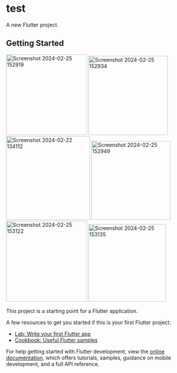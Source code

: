 # test

A new Flutter project.

## Getting Started
<img width="219" alt="Screenshot 2024-02-25 152919" src="https://github.com/intilavanya/blood1/assets/142288117/bd4c1dde-d61d-4c4f-a1b2-99dad428274c">


<img width="215" alt="Screenshot 2024-02-25 152934" src="https://github.com/intilavanya/blood1/assets/142288117/55ce3cb8-a872-43f3-bdf7-de1a0eacb261">
<img width="227" alt="Screenshot 2024-02-22 134112" src="https://github.com/intilavanya/blood1/assets/142288117/d09a6dbb-fa56-4a0c-a890-968687773995">


<img width="214" alt="Screenshot 2024-02-25 152949" src="https://github.com/intilavanya/blood1/assets/142288117/9d8ae38b-ab44-46b4-8ac3-ef5978b4bdcf">

<img width="219" alt="Screenshot 2024-02-25 153122" src="https://github.com/intilavanya/blood1/assets/142288117/fa39431a-b558-4e8e-aa6c-75def57f06f1">
<img width="210" alt="Screenshot 2024-02-25 153135" src="https://github.com/intilavanya/blood1/assets/142288117/8b79f147-6b55-41dc-8917-df8e98c787a3">

This project is a starting point for a Flutter application.

A few resources to get you started if this is your first Flutter project:

- [Lab: Write your first Flutter app](https://docs.flutter.dev/get-started/codelab)
- [Cookbook: Useful Flutter samples](https://docs.flutter.dev/cookbook)

For help getting started with Flutter development, view the
[online documentation](https://docs.flutter.dev/), which offers tutorials,
samples, guidance on mobile development, and a full API reference.
